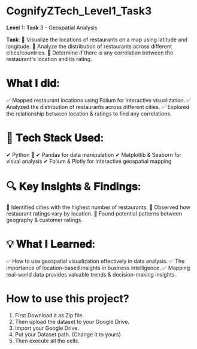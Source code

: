 # CognifyZTech_Level1_Task3
𝐋𝐞𝐯𝐞𝐥 1: 𝐓𝐚𝐬𝐤 3 - Geospatial Analysis

 𝐓𝐚𝐬𝐤: 
 📌 Visualize the locations of restaurants on a map using latitude and longitude.
 📌 Analyze the distribution of restaurants across different cities/countries.
 📌 Determine if there is any correlation between the restaurant's location and its rating.

# 𝐖𝐡𝐚𝐭 𝐈 𝐝𝐢𝐝:
 ✅ Mapped restaurant locations using Folium for interactive visualization.
 ✅ Analyzed the distribution of restaurants across different cities.
 ✅ Explored the relationship between location & ratings to find any correlations.

# 🔧 𝐓𝐞𝐜𝐡 𝐒𝐭𝐚𝐜𝐤 𝐔𝐬𝐞𝐝:
 ✔ Python 🐍
 ✔ Pandas for data manipulation
 ✔ Matplotlib & Seaborn for visual analysis
 ✔ Folium & Plotly for interactive geospatial mapping

# 🔍 𝐊𝐞𝐲 𝐈𝐧𝐬𝐢𝐠𝐡𝐭𝐬 & 𝐅𝐢𝐧𝐝𝐢𝐧𝐠𝐬:
 📌 Identified cities with the highest number of restaurants.
 📌 Observed how restaurant ratings vary by location.
 📌 Found potential patterns between geography & customer ratings.

# 💡 𝐖𝐡𝐚𝐭 𝐈 𝐋𝐞𝐚𝐫𝐧𝐞𝐝:
 ✅ How to use geospatial visualization effectively in data analysis.
 ✅ The importance of location-based insights in business intelligence.
 ✅ Mapping real-world data provides valuable trends & decision-making insights.

# How to use this project?
1) First Download it as Zip file.
2) Then upload the dataset to your Google Drive.
3) Import your Google Drive.
4) Put your Dataset path. (Change it to yours)
5) Then execute all the cells.
